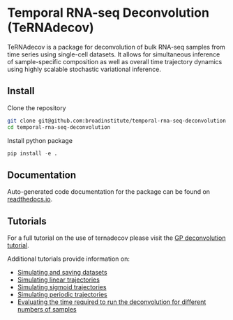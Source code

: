 # Temporal RNA-seq Deconvolution (TeRNAdecov)

TeRNAdecov is a package for deconvolution of bulk RNA-seq samples from time series using single-cell datasets. It allows for simultaneous inference of sample-specific composition as well as overall time trajectory dynamics using highly scalable stochastic variational inference.

## Install
Clone the repository
```sh
git clone git@github.com:broadinstitute/temporal-rna-seq-deconvolution
cd temporal-rna-seq-deconvolution
```

Install python package
```py
pip install -e .
```

## Documentation
Auto-generated code documentation for the package can be found on [readthedocs.io](https://ternadecov.readthedocs.io/en/latest/source/ternadecov.html).

## Tutorials
For a full tutorial on the use of ternadecov please visit the [GP deconvolution tutorial](notebooks/tutorials/tutorial-deconvolve-gp.ipynb).

Additional tutorials provide information on:
* [Simulating and saving datasets](https://github.com/broadinstitute/temporal-rna-seq-deconvolution/blob/main/notebooks/tutorials/tutorial-simulate-save.ipynb)
* [Simulating linear trajectories](https://github.com/broadinstitute/temporal-rna-seq-deconvolution/blob/main/notebooks/tutorials/tutorial-deconvolve-simulated-linear.ipynb)
* [Simulating sigmoid trajectories](https://github.com/broadinstitute/temporal-rna-seq-deconvolution/blob/main/notebooks/tutorials/tutorial-deconvolve-simulated-sigmoid.ipynb)
* [Simulating periodic trajectories](https://github.com/broadinstitute/temporal-rna-seq-deconvolution/blob/main/notebooks/tutorials/tutorial-deconvolve-simulated-periodic.ipynb)
* [Evaluating the time required to run the deconvolution for different numbers of samples](https://github.com/broadinstitute/temporal-rna-seq-deconvolution/blob/main/notebooks/tutorials/tutorial-evaluate-run-time-gp.ipynb)
